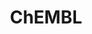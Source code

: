 ---
bigquery: https://console.cloud.google.com/bigquery?p=patents-public-data&d=ebi_chembl&page=dataset
citation: '"The ChEMBL database in 2017." Anna Gaulton, Anne Hersey, Michał Nowotka,
  A Patrícia Bento, Jon Chambers, David Mendez, Prudence Mutowo, Francis Atkinson,
  Louisa J Bellis, Elena Cibrián-Uhalte, Mark Davies, Nathan Dedman, Anneli Karlsson,
  María Paula Magariños, John P Overington, George Papadatos, Ines Smit, Andrew R
  Leach Nucleic acids Research (2017) 45 (Database Issue), D945-D954'
contributors: European Bioinformatics Institute
cost: None
description: ChEMBL Data is a manually curated database of small molecules used in
  drug discovery, including information about existing patented drugs.
documentation: 'schema: https://www.ebi.ac.uk/chembl/db_schema


  '
last_edit: 04/11/2022, 14:00:03
location: https://console.cloud.google.com/marketplace/product/google_patents_public_datasets/chembl
maintained_by: EMBL-EBI, an outstation of European Molecular Biology Laboratory
related_publications: '

  ChEMBL: towards direct deposition of bioassay data.


  Mendez D, Gaulton A, Bento AP, Chambers J, De Veij M, Félix E, Magariños MP, Mosquera
  JF, Mutowo P, Nowotka M, Gordillo-Marañón M, Hunter F, Junco L, Mugumbate G, Rodriguez-Lopez
  M, Atkinson F, Bosc N, Radoux CJ, Segura-Cabrera A, Hersey A, Leach AR.


  — Nucleic Acids Res. 2019; 47(D1):D930-D940. doi: 10.1093/nar/gky1075

  '
schema_fields:
- ddd_comment
- formulation_id
- normal_range_max
- alert_id
- target_desc
- tid_fixed
- year
- level3_description
- published_type
- l3
- acd_logd
- num_lipinski_ro5_violations
- patent_use_code
- standard_units
- met_id
- ref_type
- annotation
- start_position
- mesh_id
- ridx
- product_id
- mec_id
- company
- chirality
- volume
- uberon_id
- frac_code
- indref_id
- mw_freebase
- level5
- domain_name
- downgraded
- published_value
- l2
- bao_endpoint
- actsm_id
- doc_id
- cx_most_bpka
- target_type
- curation_comment
- usan_substem
- standard_flag
- targcomp_id
- potential_duplicate
- direct_interaction
- warning_country
- subgroup
- active_molregno
- published_relation
- uo_units
- molregno
- usan_stem
- availability_type
- l1
- mol_frac_id
- usan_stem_id
- name
- active_ingredient
- usan_year
- level4
- clo_id
- title
- prod_pat_id
- units
- mc_tax_id
- mechanism_comment
- smarts
- route
- standard_text_value
- action_type
- trade_name
- normal_range_min
- assay_test_type
- synonyms
- cidx
- parenteral
- level2
- species_group_flag
- ro3_pass
- level1_description
- ddd_id
- chembl_id
- drugind_id
- homologue
- status
- parameter_value
- entity_type
- standard_type
- stem_class
- source
- assay_organism
- alert_set_id
- journal
- withdrawn_flag
- aspect
- syn_type
- text_value
- disease_efficacy
- label
- acd_most_apka
- ad_type
- full_mwt
- warning_class
- oc_id
- molfile
- pchembl_value
- pathway_id
- aidx
- enzyme_tid
- standard_inchi
- idx
- oral
- compound_name
- ddd_value
- bei
- go_id
- bao_id
- hrac_code
- curated_by
- mc_target_type
- parent_type
- value
- record_id
- assay_category
- first_approval
- assay_type
- therapeutic_flag
- pref_name
- frac_class_id
- src_compound_id
- data_validity_comment
- component_type
- l8
- cell_source_organism
- ingredient
- withdrawn_year
- first_in_class
- helm_notation
- mol_irac_id
- relationship_desc
- sitecomp_id
- tax_id
- predbind_id
- assay_id
- level1
- major_class
- psa
- l7
- caloha_id
- warning_year
- withdrawn_class
- hbd
- mc_organism
- relationship_type
- compsyn_id
- sequence_md5sum
- full_molformula
- site_id
- standard_value
- path
- protein_class_desc
- lle
- patent_expire_date
- type
- confidence
- component_synonym
- withdrawn_reason
- definition
- cell_source_tissue
- cx_most_apka
- activity_count
- site_name
- res_stem_id
- domain_type
- who_name
- efo_id
- mesh_heading
- mechanism_of_action
- mol_atc_id
- natural_product
- creation_date
- organism
- assay_subcellular_fraction
- publication_number
- last_active
- mc_target_name
- first_page
- src_short_name
- abstract
- result_flag
- who_extra
- doi
- description
- cpd_str_alert_id
- protclasssyn_id
- smid
- dosage_form
- src_id
- src_assay_id
- updated_on
- db_version
- drug_substance_flag
- acd_logp
- black_box_warning
- isoform
- assay_param_id
- co_stem_id
- level2_description
- comp_class_id
- mw_monoisotopic
- applicant_full_name
- num_alerts
- db_source
- patent_no
- source_domain_id
- stat
- metref_id
- rgid
- parent_id
- ref_id
- patent_id
- log_id
- assay_tax_id
- set_name
- compound_key
- atc_code
- topical
- doc_type
- cx_logp
- l4
- hba_lipinski
- parameter_type
- molsyn_id
- tissue_id
- drug_product_flag
- standard_upper_value
- country
- met_comment
- molecular_mechanism
- parent_molregno
- irac_code
- related_tid
- max_phase_for_ind
- src_description
- protein_class_id
- class_level
- heavy_atoms
- nda_type
- approval_date
- l6
- cell_ontology_id
- short_name
- le
- protein_class_synonym
- component_id
- mol_hrac_id
- efo_term
- updated_by
- alert_name
- mecref_id
- inorganic_flag
- level3
- site_residues
- drug_record_id
- standard_inchi_key
- dosed_ingredient
- relationship
- stem
- sequence
- cell_id
- standard_relation
- strength
- qed_weighted
- substrate_record_id
- confidence_score
- rtb
- version
- ddd_units
- irac_class_id
- num_ro5_violations
- activity_comment
- l5
- as_id
- hba
- activity_id
- max_phase
- submission_date
- hbd_lipinski
- job_id
- alogp
- cl_lincs_id
- std_act_id
- tbl
- usan_stem_definition
- bto_id
- assay_tissue
- bao_format
- domain_id
- withdrawn_country
- molecular_species
- molecule_type
- metabolite_record_id
- structure_type
- innovator_company
- ddd_admr
- accession
- mutation
- cx_logd
- authors
- assay_desc
- variant_id
- canonical_smiles
- cellosaurus_id
- parent_go_id
- met_conversion
- published_units
- toid
- warning_type
- assay_class_id
- previous_company
- ass_cls_map_id
- indication_class
- research_stem
- last_page
- warning_id
- issue
- qudt_units
- targrel_id
- polymer_flag
- warnref_id
- ref_url
- upper_value
- enzyme_name
- pubmed_id
- comp_go_id
- binding_site_comment
- ap_id
- cell_name
- mc_target_accession
- selectivity_comment
- sei
- chebi_par_id
- cell_description
- pathway_key
- comments
- tid
- prediction_method
- aromatic_rings
- relation
- target_mapping
- domain_description
- priority
- prodrug
- compd_id
- level4_description
- orig_description
- cell_source_tax_id
- end_position
- hrac_class_id
- class_type
- assay_cell_type
- entity_id
- delist_flag
- assay_source
- biocomp_id
- warning_description
- assay_strain
- acd_most_bpka
shortname: chembl
tags:
- biotechnology
- health
- chemical
- bioinformatics
- medical
terms_of_use: CC BY-SA 3.0
title: ChEMBL
uuid: e232a192-965c-4ec9-904c-155b6dfe56c5
---